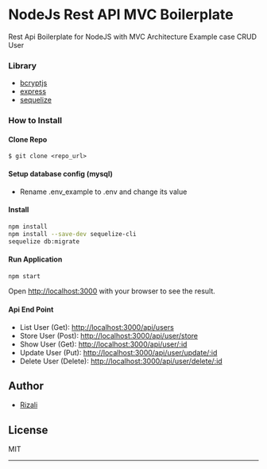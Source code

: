 # NodeJs Rest API MVC Boilerplate
Rest Api Boilerplate for NodeJS with MVC Architecture
Example case CRUD User

### Library

- [bcryptjs](https://www.npmjs.com/package/bcryptjs)
- [express](https://expressjs.com/)
- [sequelize](https://sequelize.org/docs/v6/)

### How to Install

#### Clone Repo
`$ git clone <repo_url>`

#### Setup database config (mysql)
- Rename .env_example to .env and change its value

#### Install

```bash
npm install
npm install --save-dev sequelize-cli
sequelize db:migrate
```

#### Run Application
```bash
npm start
```
Open [http://localhost:3000](http://localhost:3000) with your browser to see the result.

#### Api End Point
- List User (Get): [http://localhost:3000/api/users](http://localhost:3000/api/users)
- Store User (Post): [http://localhost:3000/api/user/store](http://localhost:3000/api/user/store)
- Show User (Get): [http://localhost:3000/api/user/:id](http://localhost:3000/api/user/1)
- Update User (Put): [http://localhost:3000/api/user/update/:id](http://localhost:3000/api/user/update/1)
- Delete User (Delete): [http://localhost:3000/api/user/delete/:id](http://localhost:3000/api/user/delete/1)

## Author

- [Rizali](https://github.com/nolpersen)

## License

MIT

---







